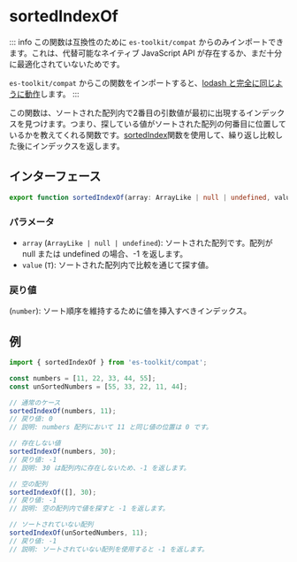 # sortedIndexOf

::: info
この関数は互換性のために `es-toolkit/compat` からのみインポートできます。これは、代替可能なネイティブ JavaScript API が存在するか、まだ十分に最適化されていないためです。

`es-toolkit/compat` からこの関数をインポートすると、[lodash と完全に同じように動作](../../../compatibility.md)します。
:::

この関数は、ソートされた配列内で2番目の引数値が最初に出現するインデックスを見つけます。つまり、探している値がソートされた配列の何番目に位置しているかを教えてくれる関数です。[sortedIndex](./sortedIndex.md)関数を使用して、繰り返し比較した後にインデックスを返します。

## インターフェース

```typescript
export function sortedIndexOf(array: ArrayLike | null | undefined, value: T): number;
```

### パラメータ

- `array` (`ArrayLike | null | undefined`): ソートされた配列です。配列が null または undefined の場合、-1 を返します。
- `value` (`T`): ソートされた配列内で比較を通じて探す値。

### 戻り値

(`number`): ソート順序を維持するために値を挿入すべきインデックス。

## 例

```typescript
import { sortedIndexOf } from 'es-toolkit/compat';

const numbers = [11, 22, 33, 44, 55];
const unSortedNumbers = [55, 33, 22, 11, 44];

// 通常のケース
sortedIndexOf(numbers, 11);
// 戻り値: 0
// 説明: numbers 配列において 11 と同じ値の位置は 0 です。

// 存在しない値
sortedIndexOf(numbers, 30);
// 戻り値: -1
// 説明: 30 は配列内に存在しないため、-1 を返します。

// 空の配列
sortedIndexOf([], 30);
// 戻り値: -1
// 説明: 空の配列内で値を探すと -1 を返します。

// ソートされていない配列
sortedIndexOf(unSortedNumbers, 11);
// 戻り値: -1
// 説明: ソートされていない配列を使用すると -1 を返します。
```
